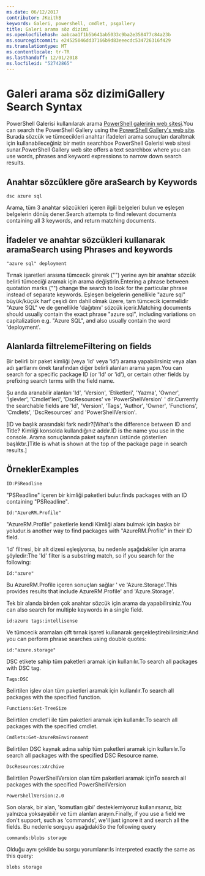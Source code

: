```yaml
---
ms.date: 06/12/2017
contributor: JKeithB
keywords: Galeri, powershell, cmdlet, psgallery
title: Galeri arama söz dizimi
ms.openlocfilehash: aabcaa1f1b5b641ab5033c9ba2e358477c84a23b
ms.sourcegitcommit: e24525046dd37166b9d83eeecdc534726316f429
ms.translationtype: MT
ms.contentlocale: tr-TR
ms.lasthandoff: 12/01/2018
ms.locfileid: "52742865"
---
```

# <a name="gallery-search-syntax"></a><span data-ttu-id="63ff2-103">Galeri arama söz dizimi</span><span class="sxs-lookup"><span data-stu-id="63ff2-103">Gallery Search Syntax</span></span>

<span data-ttu-id="63ff2-104">PowerShell Galerisi kullanılarak arama [PowerShell galerinin web sitesi](https://www.powershellgallery.com/).</span><span class="sxs-lookup"><span data-stu-id="63ff2-104">You can search the PowerShell Gallery using the [PowerShell Gallery's web site](https://www.powershellgallery.com/).</span></span>
<span data-ttu-id="63ff2-105">Burada sözcük ve tümcecikleri anahtar ifadeleri arama sonuçları daraltmak için kullanabileceğiniz bir metin searchbox PowerShell Galerisi web sitesi sunar.</span><span class="sxs-lookup"><span data-stu-id="63ff2-105">PowerShell Gallery web site offers a text searchbox where you can use words, phrases and keyword expressions to narrow down search results.</span></span>

## <a name="search-by-keywords"></a><span data-ttu-id="63ff2-106">Anahtar sözcüklere göre ara</span><span class="sxs-lookup"><span data-stu-id="63ff2-106">Search by Keywords</span></span>

    dsc azure sql

<span data-ttu-id="63ff2-107">Arama, tüm 3 anahtar sözcükleri içeren ilgili belgeleri bulun ve eşleşen belgelerin dönüş dener.</span><span class="sxs-lookup"><span data-stu-id="63ff2-107">Search attempts to find relevant documents containing all 3 keywords, and return matching documents.</span></span>

## <a name="search-using-phrases-and-keywords"></a><span data-ttu-id="63ff2-108">İfadeler ve anahtar sözcükleri kullanarak arama</span><span class="sxs-lookup"><span data-stu-id="63ff2-108">Search using Phrases and keywords</span></span>

    "azure sql" deployment

<span data-ttu-id="63ff2-109">Tırnak işaretleri arasına tümcecik girerek ("") yerine ayrı bir anahtar sözcük belirli tümceciği aramak için arama değiştirin.</span><span class="sxs-lookup"><span data-stu-id="63ff2-109">Entering a phrase between quotation marks ("") change the search to look for the particular phrase instead of separate keywords.</span></span>
<span data-ttu-id="63ff2-110">Eşleşen belgelerin genellikle "azure sql" büyük/küçük harf çeşidi örn dahil olmak üzere, tam tümcecik içermelidir "Azure SQL" ve de genellikle 'dağıtımı' sözcük içerir.</span><span class="sxs-lookup"><span data-stu-id="63ff2-110">Matching documents should usually contain the exact phrase "azure sql", including variations on capitalization e.g. "Azure SQL", and also usually contain the word 'deployment'.</span></span>

## <a name="filtering-on-fields"></a><span data-ttu-id="63ff2-111">Alanlarda filtreleme</span><span class="sxs-lookup"><span data-stu-id="63ff2-111">Filtering on fields</span></span>

<span data-ttu-id="63ff2-112">Bir belirli bir paket kimliği (veya 'Id' veya 'id') arama yapabilirsiniz veya alan adı şartlarını önek tarafından diğer belirli alanları arama yapın.</span><span class="sxs-lookup"><span data-stu-id="63ff2-112">You can search for a specific package ID (or 'Id' or 'id'), or certain other fields by prefixing search terms with the field name.</span></span>

<span data-ttu-id="63ff2-113">Şu anda aranabilir alanları 'Id', 'Version', 'Etiketleri', 'Yazma', 'Owner', 'İşlevler', 'Cmdlet'leri', 'DscResources' ve 'PowerShellVersion' ' dir.</span><span class="sxs-lookup"><span data-stu-id="63ff2-113">Currently the searchable fields are 'Id', 'Version', 'Tags', 'Author', 'Owner', 'Functions', 'Cmdlets', 'DscResources' and 'PowerShellVersion'.</span></span>

<span data-ttu-id="63ff2-114">[ID ve başlık arasındaki fark nedir?</span><span class="sxs-lookup"><span data-stu-id="63ff2-114">[What's the difference between ID and Title?</span></span> <span data-ttu-id="63ff2-115">Kimliği konsolda kullandığınız addır.</span><span class="sxs-lookup"><span data-stu-id="63ff2-115">ID is the name you use in the console.</span></span> <span data-ttu-id="63ff2-116">Arama sonuçlarında paket sayfanın üstünde gösterilen başlıktır.]</span><span class="sxs-lookup"><span data-stu-id="63ff2-116">Title is what is shown at the top of the package page in search results.]</span></span>

## <a name="examples"></a><span data-ttu-id="63ff2-117">Örnekler</span><span class="sxs-lookup"><span data-stu-id="63ff2-117">Examples</span></span>

    ID:PSReadline
    
<span data-ttu-id="63ff2-118">"PSReadline" içeren bir kimliği paketleri bulur.</span><span class="sxs-lookup"><span data-stu-id="63ff2-118">finds packages with an ID containing "PSReadline".</span></span>

    Id:"AzureRM.Profile"

<span data-ttu-id="63ff2-119">"AzureRM.Profile" paketlerle kendi Kimliği alanı bulmak için başka bir yoludur.</span><span class="sxs-lookup"><span data-stu-id="63ff2-119">is another way to find packages with "AzureRM.Profile" in their ID field.</span></span>

<span data-ttu-id="63ff2-120">'Id' filtresi, bir alt dizesi eşleşiyorsa, bu nedenle aşağıdakiler için arama şöyledir:</span><span class="sxs-lookup"><span data-stu-id="63ff2-120">The 'Id' filter is a substring match, so if you search for the following:</span></span>

    Id:"azure"

<span data-ttu-id="63ff2-121">Bu AzureRM.Profile içeren sonuçları sağlar ' ve 'Azure.Storage'.</span><span class="sxs-lookup"><span data-stu-id="63ff2-121">This provides results that include AzureRM.Profile' and 'Azure.Storage'.</span></span>

<span data-ttu-id="63ff2-122">Tek bir alanda birden çok anahtar sözcük için arama da yapabilirsiniz.</span><span class="sxs-lookup"><span data-stu-id="63ff2-122">You can also search for multiple keywords in a single field.</span></span> 

    id:azure tags:intellisense

<span data-ttu-id="63ff2-123">Ve tümcecik aramaları çift tırnak işareti kullanarak gerçekleştirebilirsiniz:</span><span class="sxs-lookup"><span data-stu-id="63ff2-123">And you can perform phrase searches using double quotes:</span></span>

    id:"azure.storage"

<span data-ttu-id="63ff2-124">DSC etikete sahip tüm paketleri aramak için kullanılır.</span><span class="sxs-lookup"><span data-stu-id="63ff2-124">To search all packages with DSC tag.</span></span>

    Tags:DSC

<span data-ttu-id="63ff2-125">Belirtilen işlev olan tüm paketleri aramak için kullanılır.</span><span class="sxs-lookup"><span data-stu-id="63ff2-125">To search all packages with the specified function.</span></span>

    Functions:Get-TreeSize

<span data-ttu-id="63ff2-126">Belirtilen cmdlet'i ile tüm paketleri aramak için kullanılır.</span><span class="sxs-lookup"><span data-stu-id="63ff2-126">To search all packages with the specified cmdlet.</span></span>

    Cmdlets:Get-AzureRmEnvironment

<span data-ttu-id="63ff2-127">Belirtilen DSC kaynak adına sahip tüm paketleri aramak için kullanılır.</span><span class="sxs-lookup"><span data-stu-id="63ff2-127">To search all packages with the specified DSC Resource name.</span></span>

    DscResources:xArchive

<span data-ttu-id="63ff2-128">Belirtilen PowerShellVersion olan tüm paketleri aramak için</span><span class="sxs-lookup"><span data-stu-id="63ff2-128">To search all packages with the specified PowerShellVersion</span></span>

    PowerShellVersion:2.0

<span data-ttu-id="63ff2-129">Son olarak, bir alan, 'komutları gibi' desteklemiyoruz kullanırsanız, biz yalnızca yoksayabilir ve tüm alanları arayın.</span><span class="sxs-lookup"><span data-stu-id="63ff2-129">Finally, if you use a field we don't support, such as 'commands', we'll just ignore it and search all the fields.</span></span> <span data-ttu-id="63ff2-130">Bu nedenle sorguyu aşağıdaki</span><span class="sxs-lookup"><span data-stu-id="63ff2-130">So the following query</span></span>

    commands:blobs storage

<span data-ttu-id="63ff2-131">Olduğu aynı şekilde bu sorgu yorumlanır:</span><span class="sxs-lookup"><span data-stu-id="63ff2-131">Is interpreted exactly the same as this query:</span></span>

    blobs storage
